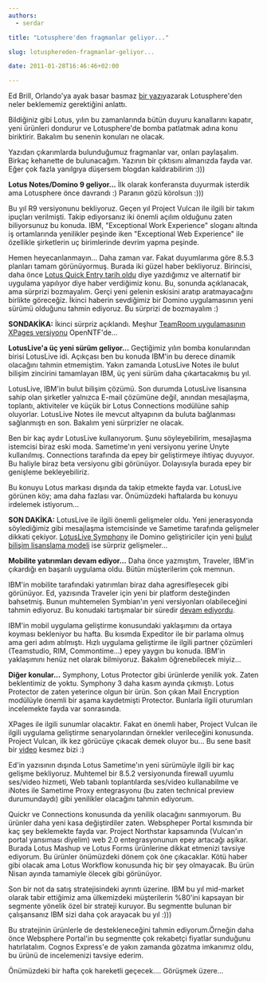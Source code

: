 ```yaml
---
authors:
  - serdar

title: "Lotusphere'den fragmanlar geliyor..."

slug: lotusphereden-fragmanlar-geliyor...

date: 2011-01-28T16:46:46+02:00

---
```


Ed Brill, Orlando'ya ayak basar basmaz [bir yazı](http://www.edbrill.com/ebrill/edbrill.nsf/dx/lotusphere-2011-preview-and-goals)yazarak Lotusphere'den neler beklememiz gerektiğini anlattı.

Bildiğiniz gibi Lotus, yılın bu zamanlarında bütün duyuru kanallarını kapatır, yeni ürünleri dondurur ve Lotusphere'de bomba patlatmak adına konu biriktirir. Bakalım bu senenin konuları ne olacak.
<!-- more -->
Yazıdan çıkarımlarda bulunduğumuz fragmanlar var, onları paylaşalım. Birkaç kehanette de bulunacağım. Yazının bir çıktısını almanızda fayda var. Eğer çok fazla yanılgıya düşersem blogdan kaldırabilirim :)))

**Lotus Notes/Domino 9 geliyor...**
İlk olarak konferansta duyurmak isterdik ama Lotusphere önce davrandı :) Paranın gözü körolsun :)))

Bu yıl R9 versiyonunu bekliyoruz. Geçen yıl Project Vulcan ile ilgili bir takım ipuçları verilmişti. Takip ediyorsanız iki önemli açılım olduğunu zaten biliyorsunuz bu konuda. IBM, "Exceptional Work Experience" sloganı altında iş ortamlarında yenilikler peşinde iken "Exceptional Web Experience" ile özellikle şirketlerin uç birimlerinde devrim yapma peşinde.

Hemen heyecanlanmayın... Daha zaman var. Fakat duyumlarıma göre 8.5.3 planları tamam görünüyormuş. Burada iki güzel haber bekliyoruz. Birincisi, daha önce [Lotus Quick Entry tarih oldu](2010-11-iyi-haber-lotus-quickr-entry-tarih-oldu....md) diye yazdığımız ve alternatif bir uygulama yapılıyor diye haber verdiğimiz konu. Bu, sonunda açıklanacak, ama sürprizi bozmayalım. Gerçi yeni gelenin eskisini aratıp aratmayacağını birlikte göreceğiz. İkinci haberin sevdiğimiz bir Domino uygulamasının yeni sürümü olduğunu tahmin ediyoruz. Bu sürprizi de bozmayalım :)

**SONDAKİKA:** İkinci sürpriz açıklandı. Meşhur [TeamRoom uygulamasının XPages versiyonu](http://www.openntf.org/blogs/openntf.nsf/d6plinks/NHEF-8DKDMK) OpenNTF'de...

**LotusLive'a üç yeni sürüm geliyor...**
Geçtiğimiz yılın bomba konularından birisi LotusLive idi. Açıkçası ben bu konuda IBM'in bu derece dinamik olacağını tahmin etmemiştim. Yakın zamanda LotusLive Notes ile bulut bilişim zincirini tamamlayan IBM, üç yeni sürüm daha çıkartacakmış bu yıl.

LotusLive, IBM'in bulut bilişim çözümü. Son durumda LotusLive lisansına sahip olan şirketler yalnızca E-mail çözümüne değil, anından mesajlaşma, toplantı, aktiviteler ve küçük bir Lotus Connections modülüne sahip oluyorlar. LotusLive Notes ile mevcut altyapının da buluta bağlanması sağlanmıştı en son. Bakalım yeni sürprizler ne olacak.

Ben bir kaç aydır LotusLive kullanıyorum. Şunu söyleyebilirim, mesajlaşma istemcisi biraz eski moda. Sametime'ın yeni versiyonu yerine Unyte kullanılmış. Connections tarafında da epey bir geliştirmeye ihtiyaç duyuyor. Bu haliyle biraz beta versiyonu gibi görünüyor. Dolayısıyla burada epey bir genişleme bekleyebiliriz.

Bu konuyu Lotus markası dışında da takip etmekte fayda var. LotusLive görünen köy; ama daha fazlası var. Önümüzdeki haftalarda bu konuyu irdelemek istiyorum...

**SON DAKİKA:** LotusLive ile ilgili önemli gelişmeler oldu. Yeni jenerasyonda söylediğimiz gibi mesajlaşma istemcisinde ve Sametime tarafında gelişmeler dikkati çekiyor. [LotusLive Symphony](2011-01-lotuslive-symphony-duyuruldu....md) ile Domino geliştiriciler için yeni [bulut bilişim lisanslama modeli](http://www.edbrill.com/ebrill/edbrill.nsf/dx/lotusphere-2011-domino-applications-in-the-cloud) ise sürpriz gelişmeler...

**Mobilite yatırımları devam ediyor...**
Daha önce yazmıştım, Traveler, IBM'in çıkardığı en başarılı uygulama oldu. Bütün müşterilerim çok memnun.

IBM'in mobilite tarafındaki yatırımları biraz daha agresifleşecek gibi görünüyor. Ed, yazısında Traveler için yeni bir platform desteğinden bahsetmiş. Bunun muhtemelen Symbian'ın yeni versiyonları olabileceğini tahmin ediyoruz. Bu konudaki tartışmalar bir süredir [devam ediyordu](http://vowe.net/archives/012111.html).

IBM'in mobil uygulama geliştirme konusundaki yaklaşımını da ortaya koyması bekleniyor bu hafta. Bu kısımda Expeditor ile bir parlama olmuş ama geri adım atılmıştı. Hızlı uygulama geliştirme ile ilgili partner çözümleri (Teamstudio, RIM, Commontime...) epey yaygın bu konuda. IBM'in yaklaşımını henüz net olarak bilmiyoruz. Bakalım öğrenebilecek miyiz...

**Diğer konular...**
Symphony, Lotus Protector gibi ürünlerde yenilik yok. Zaten beklentimiz de yoktu. Symphony 3 daha kasım ayında çıkmıştı. Lotus Protector de zaten yeterince olgun bir ürün. Son çıkan Mail Encryption modülüyle önemli bir aşama kaydetmişti Protector. Bunlarla ilgili oturumları incelemekte fayda var sonrasında.

XPages ile ilgili sunumlar olacaktır. Fakat en önemli haber, Project Vulcan ile ilgili uygulama geliştirme senaryolarından örnekler verileceğini konusunda. Project Vulcan, ilk kez görücüye çıkacak demek oluyor bu... Bu sene basit bir [video](2010-04-neye-benziyor-bu-project-vulcan.md "neye-benziyor-bu-project-vulcan.htm") kesmez bizi :)

Ed'in yazısının dışında Lotus Sametime'ın yeni sürümüyle ilgili bir kaç gelişme bekliyoruz. Muhtemel bir 8.5.2 versiyonunda firewall uyumlu ses/video hizmeti, Web tabanlı toplantılarda ses/video kullanabilme ve iNotes ile Sametime Proxy entegrasyonu (bu zaten technical preview durumundaydı) gibi yenilikler olacağını tahmin ediyorum.

Quickr ve Connections konusunda da yenilik olacağını sanmıyorum. Bu ürünler daha yeni kasa değiştirdiler zaten. Webspheper Portal kısmında bir kaç şey beklemekte fayda var. Project Northstar kapsamında (Vulcan'ın portal yansıması diyelim) web 2.0 entegrasyonunun epey artacağı aşikar. Burada Lotus Mashup ve Lotus Forms ürünlerine dikkat etmenizi tavsiye ediyorum. Bu ürünler önümüzdeki dönem çok öne çıkacaklar. Kötü haber gibi olacak ama Lotus Workflow konusunda hiç bir şey olmayacak. Bu ürün Nisan ayında tamamiyle ölecek gibi görünüyor.

Son bir not da satış stratejisindeki ayrıntı üzerine. IBM bu yıl mid-market olarak tabir ettiğimiz ama ülkemizdeki müşterilerin %80'ini kapsayan bir segmente yönelik özel bir strateji kuruyor. Bu segmentte bulunan bir çalışansanız IBM sizi daha çok arayacak bu yıl :)))

Bu stratejinin ürünlerle de destekleneceğini tahmin ediyorum.Örneğin daha önce Websphere Portal'in bu segmentte çok rekabetçi fiyatlar sunduğunu hatırlatalım. Cognos Express'e de yakın zamanda gözatma imkanımız oldu, bu ürünü de incelemenizi tavsiye ederim.

Önümüzdeki bir hafta çok hareketli geçecek.... Görüşmek üzere...
